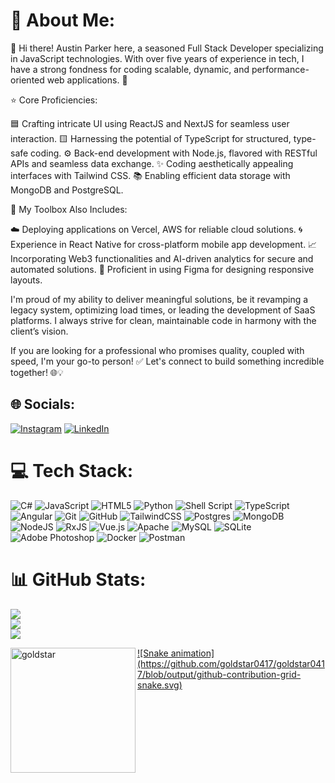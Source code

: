 # 💫 About Me:
🔔 Hi there! Austin Parker here, a seasoned Full Stack Developer specializing in JavaScript technologies. With over five years of experience in tech, I have a strong fondness for coding scalable, dynamic, and performance-oriented web applications. 🚀

⭐ Core Proficiencies:

🟦 Crafting intricate UI using ReactJS and NextJS for seamless user interaction.
🟨 Harnessing the potential of TypeScript for structured, type-safe coding.
⚙️ Back-end development with Node.js, flavored with RESTful APIs and seamless data exchange. ✨ Coding aesthetically appealing interfaces with Tailwind CSS.
📚 Enabling efficient data storage with MongoDB and PostgreSQL.

🧩 My Toolbox Also Includes:

☁️ Deploying applications on Vercel, AWS for reliable cloud solutions.
🌀 Experience in React Native for cross-platform mobile app development.
📈 Incorporating Web3 functionalities and AI-driven analytics for secure and automated solutions.
🎯 Proficient in using Figma for designing responsive layouts.

I'm proud of my ability to deliver meaningful solutions, be it revamping a legacy system, optimizing load times, or leading the development of SaaS platforms. I always strive for clean, maintainable code in harmony with the client’s vision.

If you are looking for a professional who promises quality, coupled with speed, I'm your go-to person!
✅ Let's connect to build something incredible together! 🌐💡


## 🌐 Socials:
[![Instagram](https://img.shields.io/badge/Instagram-%23E4405F.svg?logo=Instagram&logoColor=white)](https://instagram.com/idan.zamir.halevy) [![LinkedIn](https://img.shields.io/badge/LinkedIn-%230077B5.svg?logo=linkedin&logoColor=white)](https://linkedin.com/in/idan-zamir-halevy-0ab11896) 

# 💻 Tech Stack:
![C#](https://img.shields.io/badge/c%23-%23239120.svg?style=for-the-badge&logo=csharp&logoColor=white) ![JavaScript](https://img.shields.io/badge/javascript-%23323330.svg?style=for-the-badge&logo=javascript&logoColor=%23F7DF1E) ![HTML5](https://img.shields.io/badge/html5-%23E34F26.svg?style=for-the-badge&logo=html5&logoColor=white) ![Python](https://img.shields.io/badge/python-3670A0?style=for-the-badge&logo=python&logoColor=ffdd54) ![Shell Script](https://img.shields.io/badge/shell_script-%23121011.svg?style=for-the-badge&logo=gnu-bash&logoColor=white) ![TypeScript](https://img.shields.io/badge/typescript-%23007ACC.svg?style=for-the-badge&logo=typescript&logoColor=white) ![Angular](https://img.shields.io/badge/angular-%23DD0031.svg?style=for-the-badge&logo=angular&logoColor=white) ![Git](https://img.shields.io/badge/git-%23F05033.svg?style=for-the-badge&logo=git&logoColor=white) ![GitHub](https://img.shields.io/badge/github-%23121011.svg?style=for-the-badge&logo=github&logoColor=white) ![TailwindCSS](https://img.shields.io/badge/tailwindcss-%2338B2AC.svg?style=for-the-badge&logo=tailwind-css&logoColor=white) ![Postgres](https://img.shields.io/badge/postgres-%23316192.svg?style=for-the-badge&logo=postgresql&logoColor=white) ![MongoDB](https://img.shields.io/badge/MongoDB-%234ea94b.svg?style=for-the-badge&logo=mongodb&logoColor=white) ![NodeJS](https://img.shields.io/badge/node.js-6DA55F?style=for-the-badge&logo=node.js&logoColor=white) ![RxJS](https://img.shields.io/badge/rxjs-%23B7178C.svg?style=for-the-badge&logo=reactivex&logoColor=white) ![Vue.js](https://img.shields.io/badge/vue.js-%2335495e.svg?style=for-the-badge&logo=vuedotjs&logoColor=%234FC08D) ![Apache](https://img.shields.io/badge/apache-%23D42029.svg?style=for-the-badge&logo=apache&logoColor=white) ![MySQL](https://img.shields.io/badge/mysql-4479A1.svg?style=for-the-badge&logo=mysql&logoColor=white) ![SQLite](https://img.shields.io/badge/sqlite-%2307405e.svg?style=for-the-badge&logo=sqlite&logoColor=white) ![Adobe Photoshop](https://img.shields.io/badge/adobe%20photoshop-%2331A8FF.svg?style=for-the-badge&logo=adobe%20photoshop&logoColor=white) ![Docker](https://img.shields.io/badge/docker-%230db7ed.svg?style=for-the-badge&logo=docker&logoColor=white) ![Postman](https://img.shields.io/badge/Postman-FF6C37?style=for-the-badge&logo=postman&logoColor=white)
# 📊 GitHub Stats:
![](https://github-readme-stats.vercel.app/api?username=goldstar0417&theme=dark&hide_border=false&include_all_commits=false&count_private=false)<br/>
![](https://github-readme-streak-stats.herokuapp.com/?user=goldstar0417&theme=dark&hide_border=false)<br/>
![](https://github-readme-stats.vercel.app/api/top-langs/?username=goldstar0417&theme=dark&hide_border=false&include_all_commits=false&count_private=false&layout=compact)
<div>
    <a href="https://github.com/goldstar0417">
    <p align="left">
    <img height="200em" src="https://github-profile-summary-cards.vercel.app/api/cards/profile-details?username=goldstar0417&theme=github_dark" alt="goldstar" align="left"/>
    </p>
  </div>
![Snake animation](https://github.com/goldstar0417/goldstar0417/blob/output/github-contribution-grid-snake.svg) 

<!-- Proudly created with GPRM ( https://gprm.itsvg.in ) -->
